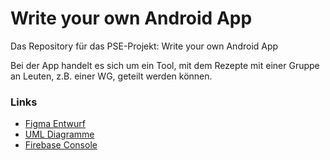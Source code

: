 # Write your own Android App
Das Repository für das PSE-Projekt: Write your own Android App

Bei der App handelt es sich um ein Tool, mit dem Rezepte mit einer Gruppe an Leuten, z.B. einer WG, geteilt werden können. 

### Links
- [Figma Entwurf](https://www.figma.com/file/hGrFrYzl5IsHnbs5HLIWsx/Kochapp?type=design&node-id=0%3A1&t=UZ2D19mi4plqLHXE-1)
- [UML Diagramme](https://lucid.app/users/registerOrLogin/free?showLogin=false&invitationId=inv_8f7cfcc8-1a6c-4854-b354-a86aa2f26829&productOpt=chart&invitationType=documentAcceptance&returnUrlOverride=%2Flucidchart%2Fc7923911-040b-4228-bda8-84138abe72ab%2Fedit%3FinvitationId%3Dinv_8f7cfcc8-1a6c-4854-b354-a86aa2f26829)
- [Firebase Console](https://console.firebase.google.com/u/0/project/spicesquad-fd32a/overview)
